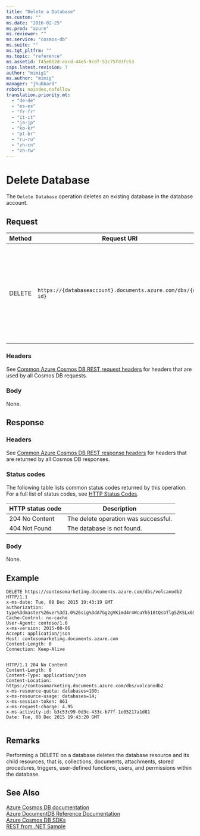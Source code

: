 ```yaml
---
title: "Delete a Database"
ms.custom: ""
ms.date: "2016-02-25"
ms.prod: "azure"
ms.reviewer: ""
ms.service: "cosmos-db"
ms.suite: ""
ms.tgt_pltfrm: ""
ms.topic: "reference"
ms.assetid: f45e012d-eacd-44e5-9cdf-53c75fd3fc53
caps.latest.revision: 7
author: "mimig1"
ms.author: "mimig"
manager: "jhubbard"
robots: noindex,nofollow
translation.priority.mt: 
  - "de-de"
  - "es-es"
  - "fr-fr"
  - "it-it"
  - "ja-jp"
  - "ko-kr"
  - "pt-br"
  - "ru-ru"
  - "zh-cn"
  - "zh-tw"
---
```

# Delete Database
The `Delete Database` operation deletes an existing database in the database account.  

## Request  
  
|Method|Request URI|Description|  
|------------|-----------------|-----------------|  
|DELETE|`https://{databaseaccount}.documents.azure.com/dbs/{db-id}`|Note that the {databaseaccount} is the name of the Azure Cosmos DB account created under your subscription. The {db-id} value is the user generated name/id of the database, not the system generated id (rid).|  
  
### Headers  
See [Common Azure Cosmos DB REST request headers](common-documentdb-rest-request-headers.md) for headers that are used by all Cosmos DB requests.  
  
### Body  
None.  
  
## Response  
  
### Headers  
See [Common Azure Cosmos DB REST response headers](common-documentdb-rest-response-headers.md) for headers that are returned by all Cosmos DB responses.  
  
### Status codes  
The following table lists common status codes returned by this operation. For a full list of status codes, see [HTTP Status Codes](https://msdn.microsoft.com/library/azure/dn783364.aspx).  
  
|HTTP status code|Description|  
|----------------------|-----------------|  
|204 No Content|The delete operation was successful.|  
|404 Not Found|The database is not found.|  
  
### Body  
 None.  
  
## Example  
  
```  
DELETE https://contosomarketing.documents.azure.com/dbs/volcanodb2 HTTP/1.1  
x-ms-date: Tue, 08 Dec 2015 19:43:19 GMT  
authorization: type%3dmaster%26ver%3d1.0%26sig%3dA7Gg2gVKimd4r4WcuYh518tQsbTlgSZKSLx65e%2f%2f4Cw%3d  
Cache-Control: no-cache  
User-Agent: contoso/1.0  
x-ms-version: 2015-08-06  
Accept: application/json  
Host: contosomarketing.documents.azure.com  
Content-Length: 0  
Connection: Keep-Alive  
  
```  
  
```  
HTTP/1.1 204 No Content  
Content-Length: 0  
Content-Type: application/json  
Content-Location: https://contosomarketing.documents.azure.com/dbs/volcanodb2  
x-ms-resource-quota: databases=100;  
x-ms-resource-usage: databases=14;  
x-ms-session-token: 861  
x-ms-request-charge: 4.95  
x-ms-activity-id: b3c53c99-0d3c-433c-b77f-1e05217a1d81
Date: Tue, 08 Dec 2015 19:43:20 GMT  
  
```  

## Remarks
Performing a DELETE on a database deletes the database resource and its child resources, that is, collections, documents, attachments, stored procedures, triggers, user-defined functions, users, and permissions within the database.  

## See Also  
 [Azure Cosmos DB documentation](http://azure.microsoft.com/documentation/services/documentdb/)   
 [Azure DocumentDB Reference Documentation](https://go.microsoft.com/fwlink/?linkid=834805)   
 [Azure Cosmos DB SDKs](https://azure.microsoft.com/documentation/articles/documentdb-sdk-dotnet/)   
 [REST from .NET Sample](https://github.com/Azure/azure-documentdb-dotnet/tree/master/samples/rest-from-.net)  
  
  


